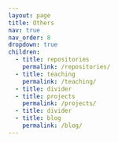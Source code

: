 ```yaml
---
layout: page
title: Others
nav: true
nav_order: 8
dropdown: true
children:
  - title: repositories
    permalink: /repositories/
  - title: teaching
    permalink: /teaching/
  - title: divider
  - title: projects
    permalink: /projects/
  - title: divider
  - title: blog
    permalink: /blog/
---
```

